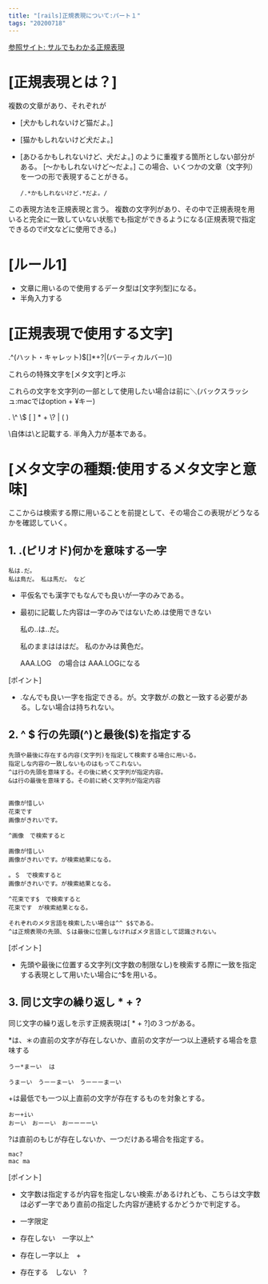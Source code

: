 ```yaml
---
title: "[rails]正規表現について:パート１"
tags: "20200718"
---
```


[参照サイト: サルでもわかる正規表現](https://userweb.mnet.ne.jp/nakama/)

# [正規表現とは？]

複数の文章があり、それぞれが

-   [犬かもしれないけど猫だよ。]
-   [猫かもしれないけど犬だよ。]
-   [あひるかもしれないけど、犬だよ。]
    のように重複する箇所としない部分がある。
    [〜かもしれないけど〜だよ。]
    この場合、いくつかの文章（文字列）を一つの形で表現することがきる。

        /.*かもしれないけど.*だよ。/

この表現方法を正規表現と言う。
複数の文字列があり、その中で正規表現を用いると完全に一致していない状態でも指定ができるようになる(正規表現で指定できるのでif文などに使用できる。)

# [ルール1]

-   文章に用いるので使用するデータ型は[文字列型]になる。
-   半角入力する

# [正規表現で使用する文字]

.^(ハット・キャレット)$\[]\*+?|(バーティカルバー)()

これらの特殊文字を[メタ文字]と呼ぶ

これらの文字を文字列の一部として使用したい場合は前に＼(バックスラッシュ:macではoption + ¥キー)

. \\^ \\$ \[ ] \* + \\? \| ( )

\\自体は\\と記載する.
半角入力が基本である。

# [メタ文字の種類:使用するメタ文字と意味]

ここからは検索する際に用いることを前提として、その場合この表現がどうなるかを確認していく。

## 1. .(ピリオド)何かを意味する一字

    私は.だ。
    私は鳥だ。　私は馬だ。　など

-   平仮名でも漢字でもなんでも良いが一字のみである。
-   最初に記載した内容は一字のみではないため.は使用できない


    私の..は..だ。

    私のままはははだ。
    私のかみは黄色だ。

    AAA.LOG　の場合は
    AAA\.LOGになる

[ポイント]

-   .なんでも良い一字を指定できる。が。文字数が.の数と一致する必要がある。しない場合は持ちれない。

## 2. ^ $ 行の先頭(^)と最後($)を指定する

    先頭や最後に存在する内容(文字列)を指定して検索する場合に用いる。
    指定しな内容の一致しないものはもってこれない。
    ^は行の先頭を意味する。その後に続く文字列が指定内容。
    &は行の最後を意味する。その前に続く文字列が指定内容


    画像が惜しい
    花束です
    画像がきれいです。

    ^画像　で検索すると

    画像が惜しい
    画像がきれいです。が検索結果になる。

    。＄　で検索すると
    画像がきれいです。が検索結果となる。

    ^花束です$　で検索すると
    花束です　が検索結果となる。

    それぞれのメタ言語を検索したい場合は^^ $$である。
    ^は正規表現の先頭、＄は最後に位置しなければメタ言語として認識されない。

[ポイント]

-   先頭や最後に位置する文字列(文字数の制限なし)を検索する際に一致を指定する表現として用いたい場合に^$を用いる。

## 3. 同じ文字の繰り返し \* + ?

同じ文字の繰り返しを示す正規表現は[ * + ?]の３つがある。

\*は、＊の直前の文字が存在しないか、直前の文字が一つ以上連続する場合を意味する

    うー*まーい	は

    うまーい　うーーまーい　うーーーまーい

\+は最低でも一つ以上直前の文字が存在するものを対象とする。

    おー+iい
    おーい　おーーい　おーーーーい

?は直前のもじが存在しないか、一つだけある場合を指定する。

    mac?
    mac ma

[ポイント]

-   文字数は指定するが内容を指定しない検索.があるけれども、こちらは文字数は必ず一字であり直前の指定した内容が連続するかどうかで判定する。

-   一字限定

-   存在しない　一字以上^

-   存在し一字以上　+

-   存在する　しない　?
